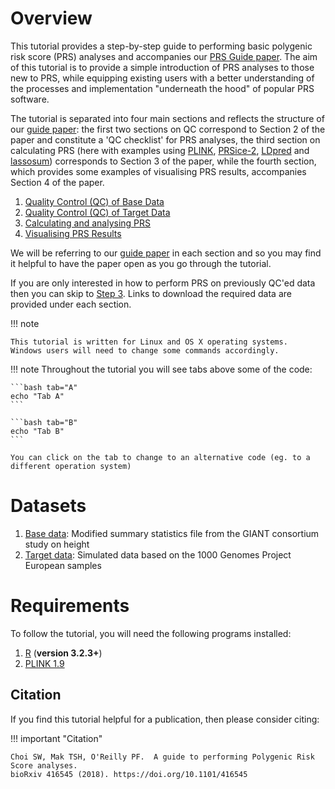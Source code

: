 # Overview 
This tutorial provides a step-by-step guide to performing basic polygenic risk score (PRS) analyses and accompanies our [PRS Guide paper](https://doi.org/10.1101/416545). 
The aim of this tutorial is to provide a simple introduction of PRS analyses to those new to PRS, while equipping existing users with a better understanding of the processes and implementation "underneath the hood" of popular PRS software.

The tutorial is separated into four main sections and reflects the structure of our [guide paper](https://doi.org/10.1101/416545): 
the first two sections on QC correspond to Section 2 of the paper and constitute a 'QC checklist' for PRS analyses, the third section on calculating PRS (here with examples using [PLINK](plink.md), [PRSice-2](prsice.md), [LDpred](ldpred.md) and [lassosum](lassosum.md)) corresponds to Section 3 of the paper, while the fourth section, which provides some examples of visualising PRS results, accompanies Section 4 of the paper.

1. [Quality Control (QC) of Base Data](base.md)
2. [Quality Control (QC) of Target Data](target.md)
3. [Calculating and analysing PRS](plink.md)
4. [Visualising PRS Results](plink_visual.md)

We will be referring to our [guide paper](https://doi.org/10.1101/416545) in each section and so you may find it helpful to have the paper open as you go through the tutorial.

If you are only interested in how to perform PRS on previously QC'ed data then you can skip to [Step 3](plink.md). Links to download the required data are provided under each section.

!!! note

    This tutorial is written for Linux and OS X operating systems. 
    Windows users will need to change some commands accordingly.

!!! note
    Throughout the tutorial you will see tabs above some of the code:

    ```bash tab="A"
    echo "Tab A"
    ```

    ```bash tab="B"
    echo "Tab B"
    ```

    You can click on the tab to change to an alternative code (eg. to a different operation system)
# Datasets
1. [Base data](https://github.com/choishingwan/PRS-Tutorial/raw/master/resources/GIANT.height.gz): Modified summary statistics file from the GIANT consortium study on height
2. [Target data](https://github.com/choishingwan/PRS-Tutorial/raw/master/resources/EUR.zip): Simulated data based on the 1000 Genomes Project European samples

# Requirements
To follow the tutorial, you will need the following programs installed:

1. [R](https://www.r-project.org/) (**version 3.2.3+**)
2. [PLINK 1.9](https://www.cog-genomics.org/plink2)

## Citation
If you find this tutorial helpful for a publication, then please consider citing:

!!! important "Citation"

    Choi SW, Mak TSH, O'Reilly PF.  A guide to performing Polygenic Risk Score analyses. 
    bioRxiv 416545 (2018). https://doi.org/10.1101/416545
